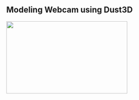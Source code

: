 Modeling Webcam using Dust3D
----------------------------------------------

<image src="https://raw.githubusercontent.com/huxingyi/free-dust3d-models/master/models/webcam/modeling-webcam-dust3d-light-screenshot.png" width="320" height="192">
